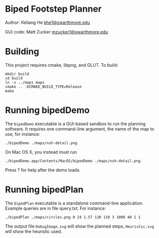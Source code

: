 Biped Footstep Planner
======================

Author:   Keliang He <khe1@swarthmore.edu>

GUI code: Matt Zucker <mzucker1@swarthmore.edu>

Building
========

This project requires cmake, libpng, and GLUT.  To build:

    mkdir build
    cd build
    ln -s ../maps maps
    cmake .. -DCMAKE_BUILD_TYPE=Release
    make
    
Running bipedDemo
=================

The `bipedDemo` executable is a GUI-based sandbox to run the planning 
software. It requires one command-line argument, the name of the map
to use, for instance:

    ./bipedDemo ./maps/nsh-detail.png
    
On Mac OS X, you instead must run

    ./bipedDemo.app/Contents/MacOS/bipedDemo ./maps/nsh-detail.png
    
Press ? for help after the demo loads.

Running bipedPlan
=================

The `bipedPlan` executable is a standalone command-line
application. Example queries are in file query.txt. For instance:

    ./bipedPlan ./maps/circles.png 8 24 1.57 120 110 3 1000 40 1 1

The output file `DebugImage.svg` will show the planned steps,
`Heuristic.svg` will show the heuristic used.

